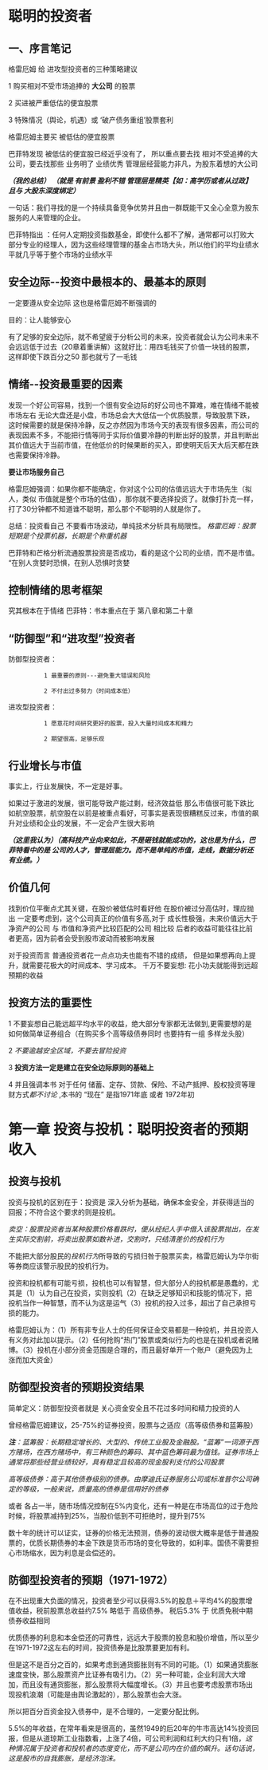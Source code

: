 # 聪明的投资者

## 一、序言笔记

 格雷厄姆 给 进攻型投资者的三种策略建议

 1 购买相对不受市场追捧的 **大公司** 的股票

 2 买进被严重低估的便宜股票

 3 特殊情况（舆论，机遇）或 ‘破产债务重组’股票套利

 格雷厄姆主要买 被低估的便宜股票

 巴菲特发现 被低估的便宜股已经近乎没有了， 所以重点要去找 相对不受追捧的大公司，要去找那些 业务明了 业绩优秀 管理层经营能力非凡，为股东着想的大公司

***（我的总结）***
***（就是 有前景 盈利不错 管理层是精英【如：高学历或者从过政】 且与 大股东深度绑定）***

一句话：我们寻找的是一个持续具备竞争优势并且由一群既能干又全心全意为股东服务的人来管理的企业。


巴菲特指出 ：任何人定期投资指数基金，即使什么都不了解，通常都可以打败大部分专业的经理人，因为这些经理管理的基金占市场大头，所以他们的平均业绩水平就几乎等于整个市场的业绩水平

## 安全边际--投资中最根本的、最基本的原则

一定要遵从安全边际   这也是格雷厄姆不断强调的

目的：让人能够安心 

有了足够的安全边际，就不希望疲于分析公司的未来，投资者就会认为公司未来不会远远低于过去（20章着重讲解）这就好比：用四毛钱买了价值一块钱的股票，这样即使下跌百分之50 那也就亏了一毛钱

## 情绪--投资最重要的因素

发现一个好公司容易，找到一个很有安全边际的好公司也不算难，难在情绪不能被市场左右
无论大盘还是小盘，市场总会大大低估一个优质股票，导致股票下跌，这时候需要的就是保持冷静，反之亦然因为市场今天的表现有很多因素，而公司的表现因素不多，不能把行情等同于实际价值要冷静的判断出好的股票，并且判断出其价值远大于当前市值，在他低价的时候果断的买入，即使明天后天大后天都在跌也需要保持冷静。

**要让市场服务自己**

格雷厄姆强调：如果你都不能确定，你对这个公司的估值远远大于市场先生（拟人，类似 市值就是整个市场的估值），那你就不要选择投资了。就像打扑克一样，打了30分钟都不知道谁不聪明，那么那个不聪明的人就是你了。

总结：投资看自己 不要看市场波动，单纯技术分析具有局限性。
*格雷厄姆：股票 短期是个投票机器，长期是个称重机器*

巴菲特和芒格分析流通股票投资是否成功，看的是这个公司的业绩，而不是市值。
“在别人贪婪时恐惧，在别人恐惧时贪婪

## 控制情绪的思考框架

究其根本在于情绪
巴菲特：书本重点在于 第八章和第二十章


## “防御型”和“进攻型”投资者

防御型投资者： 
              
              1 最重要的原则---避免重大错误和风险

              2 不付出过多努力（时间成本低）

进攻型投资者： 
  
              1 愿意花时间研究更好的股票，投入大量时间成本和精力
             
              2 期望很高，足够乐观


## 行业增长与市值

事实上，行业发展快，不一定是好事。

如果过于激进的发展，很可能导致产能过剩，经济效益低 那么市值很可能下跌比如航空股票，航空股在以前是被重点看好，可事实是表现很糟糕反过来，市值的飙升对业绩和企业的发展，不一定会产生很大影响

***（这里我认为）（高科技产业向来如此，不是砸钱就能成功的，这也是为什么，巴菲特看中的是 公司的人才，管理层能力。而不是单纯的市值，走线，数据分析还有业绩。）***

## 价值几何

找到价位平衡点尤其关键，在股价被低估时看好他 在股价被过分高估时，理应抛出
一定要考虑到，这个公司真正的价值有多高,对于 成长性极强，未来价值远大于净资产的公司 与 市值和净资产比较匹配的公司 相比较 后者的收益可能往往比前者更高，因为前者会受到股市波动而被影响发展

对于投资而言 普通投资者花一点点功夫也能有不错的成绩， 但是如果想再向上提升，就需要花极大的时间成本、学习成本。 千万不要妄想: 花小功夫就能得到远超预期的收益

## 投资方法的重要性

1 不要妄想自己能远超平均水平的收益，绝大部分专家都无法做到,更需要想的是 如何做简单证券组合（在购买多个高等级债券同时 也要持有一组 多样龙头股）

2 *不要逾越安全区域，不要去冒险投资*

3 **投资方法一定是建立在安全边际原则的基础上**

4 并且强调本书 对于任何 储蓄、定存、贷款、保险、不动产抵押、股权投资等理财方式*都不讨论* ,本书的 “现在” 是指1971年底 或者 1972年初



# 第一章 投资与投机：聪明投资者的预期收入

## 投资与投机

投资与投机的区别在于：投资是 深入分析为基础，确保本金安全，并获得适当的回报；不符合这个要求的则是投机。

*卖空：股票投资者当某种股票价格看跌时，便从经纪人手中借入该股票抛出，在发生实际交割前，将卖出股票如数补进，交割时，只结清差价的投机行为*

不能把大部分股民的*投机行为*所导致的亏损归咎于股票买卖，格雷厄姆认为华尔街等券商应该警示股民的投机行为。

投资和投机都有可能亏损，投机也可以有智慧，但大部分人的投机都是愚蠢的，尤其是（1）认为自己在投资，实则投机（2）在缺乏足够知识和技能的情况下，把投机当作一种智慧，而不认为这是运气（3）投机的投入过多，超出了自己承担亏损的能力。

格雷厄姆认为：（1）所有非专业人士的任何保证金交易都是一种投机，并且投资人有义务对此加以提示。（2）任何抢购“热门”股票或类似行为的也是在投机或者说赌博。（3）投机在小部分资金范围是合理的，而且最好单开一个账户（避免因为上涨而加大资金）

## 防御型投资者的预期投资结果

简单定义：防御型投资者就是 关心资金安全且不花过多时间和精力投资的人

曾经格雷厄姆建议，25-75%的证券投资，股票与之适应（高等级债券和蓝筹股）

***注**：蓝筹股：长期稳定增长的、大型的、传统工业股及金融股。“蓝筹”一词源于西方赌场，在西方赌场中，有三种颜色的筹码、其中蓝色筹码最为值钱。证券市场上通常将那些经营业绩较好，具有稳定且较高的现金股利支付的公司股票*

*高等级债券：高于其他债券级别的债券。由摩迪氏证券服务公司或标准普尔公司确定的等级，一般来说，质量高的债券是信用好的债券*

或者 各占一半，随市场情况控制在5%内变化，还有一种是在市场高位的过于危险时候，将股票减持到25%，当股价低到不可拒绝时，提升到75%

数十年的统计可以证实，证券的价格无法预测，债券的波动很大概率是低于普通股票的，优质长期债券的本金下跌是货币市场的变化导致的，如利率。国债不需要担心市场缩水，因为利息是会偿还的。

## 防御型投资者的预期（1971-1972）

在不出现重大负面的情况，投资者至少可以获得3.5%的股息＋平均4%的股票增值收益，税前股票总收益约7.5% 略低于 高级债券。 税后5.3% 于 优质免税中期债券收益相同

优质债券的利息和本金偿还的可靠性，远远大于股票的股息和股价增值，所以至少在1971-1972这左右的时间，投资债券是比股票要更加有利。

但是这不是百分之百的，如果考虑到通货膨胀则有不同的可能。（1）如果通货膨胀速度变快，那么股票资产比证券有吸引力。（2）另一种可能，企业利润大大增加，而且没有通货膨胀，那么股票将大幅度增长。（3）并且也要考虑股票市场出现投机浪潮（可能是由舆论激起的），那么股票也会大涨。

所以把百分百资金投入债券中，是不合理的，一定要分配比例。

5.5%的年收益，在常年看来是很高的，虽然1949的后20年的牛市高达14%投资回报，但是从道琼斯工业指数看，上涨了4倍，可公司利润和红利大约只有1倍，*这种情况属于投资者和投机者的态度变化，而不是公司内在价值的飙升。话句话说，这是股市的自我膨胀，是经济泡沫。*









